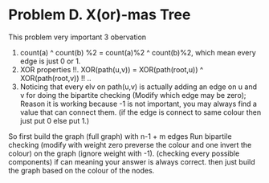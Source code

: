 # Problem D. X(or)-mas Tree
This problem very important 3 obervation
1) count(a) ^ count(b) %2 = count(a)%2 ^ count(b)%2,  which mean every edge is just 0 or 1.
2) XOR properties !!. XOR(path(u,v)) = XOR(path(root,u)) ^ XOR(path(root,v)) !! .. 
3) Noticing that every elv on path(u,v) is actually adding an edge on u and v for doing the bipartite checking (Modify which edge may be zero); Reason it is working because -1 is not important, you may always find a value that can connect them. (if the edge is connect to same colour then just put 0 else put 1.)

So first build the graph (full graph) with n-1 + m edges
Run bipartile checking (modify with weight zero preverse the colour and one invert the colour) on the graph (ignore weight with -1). (checking every possible components)
if can meaning your answer is always correct. then just build the graph based on the colour of the nodes.

